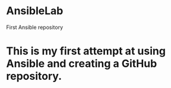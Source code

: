 # AnsibleLab
First Ansible repository
# This is my first attempt at using Ansible and creating a GitHub repository.
